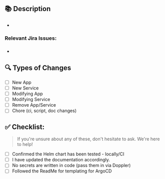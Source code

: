 ## 📚 Description
<!-- Provide a summary of your changes and the link to the related issue -->
<!-- Explain why this change is necessary and what problem it solves -->

* ###

### Relevant Jira Issues:
* ###

## 🔍 Types of Changes
<!-- Check the type of change your code introduces: -->

- [ ] New App
- [ ] New Service
- [ ] Modifying App
- [ ] Modifying Service
- [ ] Remove App/Service
- [ ] Chore (ci, script, doc changes)

## ✅ Checklist:

> If you're unsure about any of these, don't hesitate to ask. We're here to help!

- [ ] Confirmed the Helm chart has been tested - locally/CI
- [ ] I have updated the documentation accordingly.
- [ ] No secrets are written in code (pass them in via Doppler)
- [ ] Followed the ReadMe for templating for ArgoCD
